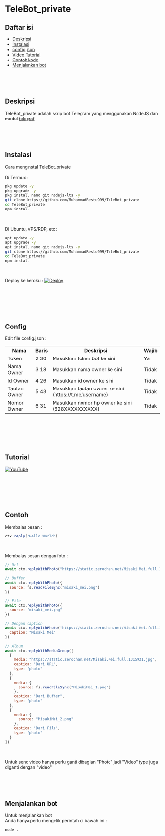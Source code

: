 # TeleBot_private
## Daftar isi
- [Deskripsi](#deskripsi)
- [Instalasi](#instalasi)
- [config.json](#config)
- [Video Tutorial](#tutorial)
- [Contoh kode](#contoh)
- [Menjalankan bot](#menjalankan-bot)
<br><br><br><br><br>
## Deskripsi
TeleBot_private adalah skrip bot Telegram yang menggunakan NodeJS dan modul [telegraf](https://telegraf.js.org)
<br><br><br><br><br>
## Instalasi
Cara menginstal TeleBot_private
<br><br>
Di Termux :
```bash
pkg update -y
pkg upgrade -y
pkg install nano git nodejs-lts -y
git clone https://github.com/MuhammadRestu999/TeleBot_private
cd TeleBot_private
npm install
```
<br><br>
Di Ubuntu, VPS/RDP, etc :
```bash
apt update -y
apt upgrade -y
apt install nano git nodejs-lts -y
git clone https://github.com/MuhammadRestu999/TeleBot_private
cd TeleBot_private
npm install
```
<br><br>
Deploy ke heroku :
[![Deploy](https://www.herokucdn.com/deploy/button.svg)](https://heroku.com/deploy?template=https://github.com/MuhammadRestu999/TeleBot_private)

<br><br><br><br><br>
## Config
Edit file config.json :
<table>
  <tr>
    <th>Nama</th>
    <th>Baris</th>
    <th>Deskripsi</th>
    <th>Wajib</th>
  </tr>
  <tr>
    <td>Token</td>
    <td>2 30</td>
    <td>Masukkan token bot ke sini</td>
    <td>Ya</td>
  </tr>
  <tr>
    <td>Nama Owner</td>
    <td>3 18</td>
    <td>Masukkan nama owner ke sini</td>
    <td>Tidak</td>
  </tr>
  <tr>
  <tr>
    <td>Id Owner</td>
    <td>4 26</td>
    <td>Masukkan id owner ke sini</td>
    <td>Tidak </td>
  </tr>
    <td>Tautan Owner</td>
    <td>5 43</td>
    <td>Masukkan tautan owner ke sini (https://t.me/username)</td>
    <td>Tidak</td>
  </tr>
    <td>Nomor Owner</td>
    <td>6 31</td>
    <td>Masukkan nomor hp owner ke sini (628XXXXXXXXXX)</td>
    <td>Tidak</td>
  </tr>
</table>

<br><br><br><br><br>
## Tutorial
[![YouTube](https://img.youtube.com/vi/t_qWtyYNWDw/0.jpg)](https://www.youtube.com/watch?v=t_qWtyYNWDw)

<br><br><br><br><br>
## Contoh
Membalas pesan :
```javascript
ctx.reply("Hello World")
```
<br><br>
Membalas pesan dengan foto :
```javascript
// Url
await ctx.replyWithPhoto("https://static.zerochan.net/Misaki.Mei.full.1315931.jpg")

// Buffer
await ctx.replyWithPhoto({
  source: fs.readFileSync("misaki_mei.png")
})

// File
await ctx.replyWithPhoto({
  source: "misaki_mei.png"
})

// Dengan caption
await ctx.replyWithPhoto("https://static.zerochan.net/Misaki.Mei.full.1315931.jpg", {
  caption: "Misaki Mei"
})

// Album
await ctx.replyWithMediaGroup([
  {
    media: "https://static.zerochan.net/Misaki.Mei.full.1315931.jpg",
    caption: "Dari URL",
    type: "photo"
  },
  {
    media: {
      source: fs.readFileSync("MisakiMei_1.png")
    },
    caption: "Dari Buffer",
    type: "photo"
  },
  {
    media: {
      source: "MisakiMei_2.png"
    },
    caption: "Dari File",
    type: "photo"
  }
])
```
<br><br>
Untuk send video hanya perlu ganti dibagian "Photo" jadi "Video" type juga diganti dengan "video"
<br><br><br><br><br>
## Menjalankan bot
Untuk menjalankan bot<br>
Anda hanya perlu mengetik perintah di bawah ini :
```bash
node .
```
